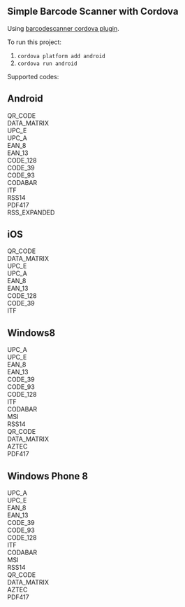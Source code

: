 ## Simple Barcode Scanner with Cordova
Using [barcodescanner cordova plugin](http://plugins.cordova.io/#/package/com.phonegap.plugins.barcodescanner).  

To run this project:  
1. `cordova platform add android`  
2. `cordova run android`  

Supported codes:  

## Android
QR_CODE  
DATA_MATRIX  
UPC_E  
UPC_A  
EAN_8  
EAN_13  
CODE_128  
CODE_39  
CODE_93  
CODABAR  
ITF  
RSS14  
PDF417  
RSS_EXPANDED  
  
## iOS
QR_CODE  
DATA_MATRIX  
UPC_E  
UPC_A  
EAN_8  
EAN_13  
CODE_128  
CODE_39  
ITF  
  
## Windows8
UPC_A  
UPC_E  
EAN_8  
EAN_13  
CODE_39  
CODE_93  
CODE_128  
ITF  
CODABAR  
MSI  
RSS14  
QR_CODE  
DATA_MATRIX  
AZTEC  
PDF417    
  
## Windows Phone 8
UPC_A  
UPC_E  
EAN_8  
EAN_13  
CODE_39  
CODE_93  
CODE_128  
ITF  
CODABAR  
MSI  
RSS14   
QR_CODE  
DATA_MATRIX  
AZTEC  
PDF417  
